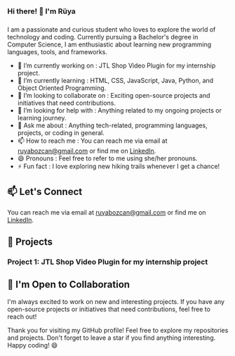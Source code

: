 ### Hi there! 👋 I'm Rüya
### 

I am a passionate and curious student who loves to explore the world of technology and coding. Currently pursuing a Bachelor's degree in Computer Science, I am enthusiastic about learning new programming languages, tools, and frameworks.

- 🔭 I’m currently working on :  JTL Shop Video Plugin for my internship project.
- 🌱 I’m currently learning : HTML, CSS, JavaScript, Java, Python, and Object Oriented Programming.
- 👯 I’m looking to collaborate on : Exciting open-source projects and initiatives that need contributions.
- 🤔 I’m looking for help with : Anything related to my ongoing projects or learning journey.
- 💬 Ask me about : Anything tech-related, programming languages, projects, or coding in general.
- 📫 How to reach me : You can reach me via email at ruyabozcan@gmail.com or find me on [LinkedIn](https://www.linkedin.com/in/r%C3%BCya-bozcan-436425255/).
- 😄 Pronouns : Feel free to refer to me using she/her pronouns.
- ⚡ Fun fact : I love exploring new hiking trails whenever I get a chance!

## 📫 Let's Connect

You can reach me via email at ruyabozcan@gmail.com or find me on [LinkedIn](https://www.linkedin.com/in/r%C3%BCya-bozcan-436425255/).

## 🔭 Projects

### Project 1: JTL Shop Video Plugin for my internship project

## 🤝 I'm Open to Collaboration

I'm always excited to work on new and interesting projects. If you have any open-source projects or initiatives that need contributions, feel free to reach out!

Thank you for visiting my GitHub profile! Feel free to explore my repositories and projects. Don't forget to leave a star if you find anything interesting. Happy coding! 😄
